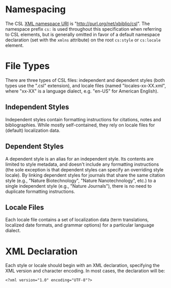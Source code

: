 # Namespacing

The CSL [XML namespace URI](http://en.wikipedia.org/wiki/XML_Namespace)
is \"<http://purl.org/net/xbiblio/csl>\". The namespace prefix `cs:` is
used throughout this specification when referring to CSL elements, but
is generally omitted in favor of a default namespace declaration (set
with the `xmlns` attribute) on the root `cs:style` or `cs:locale`
element.

# File Types

There are three types of CSL files: independent and dependent styles
(both types use the ".csl" extension), and locale files (named
\"locales-xx-XX.xml\", where \"xx-XX\" is a language dialect, e.g.
\"en-US\" for American English).

## Independent Styles

Independent styles contain formatting instructions for citations, notes
and bibliographies. While mostly self-contained, they rely on locale
files for (default) localization data.

## Dependent Styles

A dependent style is an alias for an independent style. Its contents are
limited to style metadata, and doesn\'t include any formatting
instructions (the sole exception is that dependent styles can specify an
overriding style locale). By linking dependent styles for journals that
share the same citation style (e.g., \"Nature Biotechnology\", \"Nature
Nanotechnology\", etc.) to a single independent style (e.g., \"Nature
Journals\"), there is no need to duplicate formatting instructions.

## Locale Files

Each locale file contains a set of localization data (term translations,
localized date formats, and grammar options) for a particular language
dialect.

# XML Declaration

Each style or locale should begin with an XML declaration, specifying
the XML version and character encoding. In most cases, the declaration
will be:

``` {.xml}
<?xml version="1.0" encoding="UTF-8"?>
```


